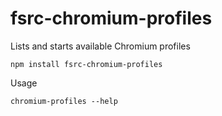 # fsrc-chromium-profiles
Lists and starts available Chromium profiles

    npm install fsrc-chromium-profiles
    

Usage

    chromium-profiles --help
